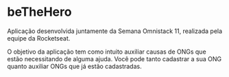 # beTheHero

Aplicação desenvolvida juntamente da Semana Omnistack 11, realizada pela equipe da Rocketseat. 

O objetivo da aplicação tem como intuito auxiliar causas de ONGs que estão necessitando de alguma ajuda. Você pode tanto cadastrar a sua ONG quanto auxiliar ONGs que já estão cadastradas.
